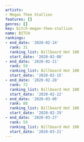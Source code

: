 ```yaml
---
artists:
- Megan Thee Stallion
features: []
genres: []
key: bitch-megan-thee-stallion
name: BITCH
rankings:
- end_date: '2020-02-14'
  rank: 31
  ranking_list: Billboard Hot 100
  start_date: '2020-02-08'
- end_date: '2020-02-21'
  rank: 59
  ranking_list: Billboard Hot 100
  start_date: '2020-02-15'
- end_date: '2020-02-28'
  rank: 72
  ranking_list: Billboard Hot 100
  start_date: '2020-02-22'
- end_date: '2020-03-06'
  rank: 88
  ranking_list: Billboard Hot 100
  start_date: '2020-02-29'
- end_date: '2020-03-27'
  rank: 59
  ranking_list: Billboard Hot 100
  start_date: '2020-03-21'
---
```


